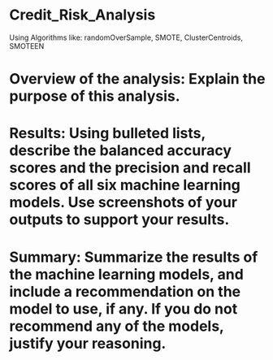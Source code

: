 # Credit_Risk_Analysis
Using Algorithms like: randomOverSample, SMOTE, ClusterCentroids, SMOTEEN


# Overview of the analysis: Explain the purpose of this analysis.



# Results: Using bulleted lists, describe the balanced accuracy scores and the precision and recall scores of all six machine learning models. Use screenshots of your outputs to support your results.



# Summary: Summarize the results of the machine learning models, and include a recommendation on the model to use, if any. If you do not recommend any of the models, justify your reasoning.
